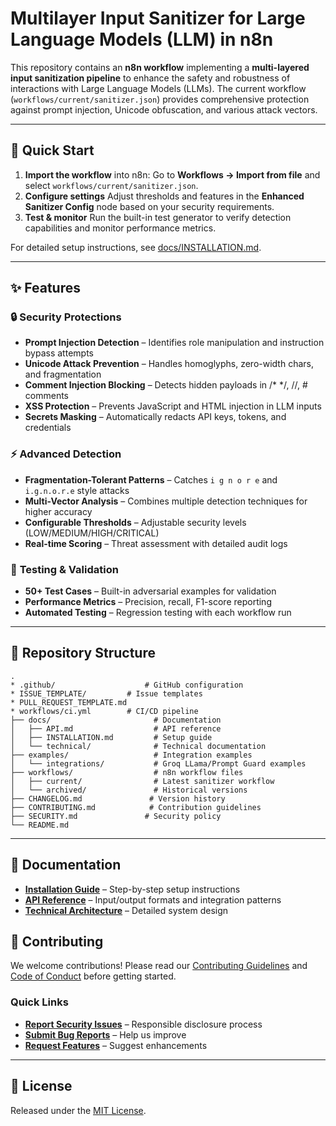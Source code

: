 # Multilayer Input Sanitizer for Large Language Models (LLM) in n8n

This repository contains an **n8n workflow** implementing a
**multi-layered input sanitization pipeline** to enhance the safety and
robustness of interactions with Large Language Models (LLMs). The current
workflow (`workflows/current/sanitizer.json`) provides comprehensive protection
against prompt injection, Unicode obfuscation, and various attack vectors.

---

## 🚀 Quick Start

1. **Import the workflow** into n8n:
   Go to **Workflows → Import from file** and select
   `workflows/current/sanitizer.json`.
2. **Configure settings**
   Adjust thresholds and features in the **Enhanced Sanitizer Config** node
   based on your security requirements.
3. **Test & monitor**
   Run the built-in test generator to verify detection capabilities
   and monitor performance metrics.

For detailed setup instructions, see [docs/INSTALLATION.md](docs/INSTALLATION.md).

---

## ✨ Features

### 🔒 **Security Protections**

* **Prompt Injection Detection** – Identifies role manipulation and
  instruction bypass attempts
* **Unicode Attack Prevention** – Handles homoglyphs, zero-width chars,
  and fragmentation
* **Comment Injection Blocking** – Detects hidden payloads in /\* \*/,
  //, # comments
* **XSS Protection** – Prevents JavaScript and HTML injection in LLM inputs
* **Secrets Masking** – Automatically redacts API keys, tokens, and credentials

### ⚡ **Advanced Detection**

* **Fragmentation-Tolerant Patterns** – Catches `i g n o r e` and
  `i.g.n.o.r.e` style attacks
* **Multi-Vector Analysis** – Combines multiple detection techniques for
  higher accuracy
* **Configurable Thresholds** – Adjustable security levels
  (LOW/MEDIUM/HIGH/CRITICAL)
* **Real-time Scoring** – Threat assessment with detailed audit logs

### 🧪 **Testing & Validation**

* **50+ Test Cases** – Built-in adversarial examples for validation
* **Performance Metrics** – Precision, recall, F1-score reporting
* **Automated Testing** – Regression testing with each workflow run

---

## 📂 Repository Structure

```text
.
* .github/                    # GitHub configuration
* ISSUE_TEMPLATE/         # Issue templates
* PULL_REQUEST_TEMPLATE.md
* workflows/ci.yml        # CI/CD pipeline
├── docs/                       # Documentation
│   ├── API.md                  # API reference
│   ├── INSTALLATION.md         # Setup guide
│   └── technical/              # Technical documentation
├── examples/                   # Integration examples
│   └── integrations/           # Groq LLama/Prompt Guard examples
├── workflows/                  # n8n workflow files
│   ├── current/                # Latest sanitizer workflow
│   └── archived/               # Historical versions
├── CHANGELOG.md               # Version history
├── CONTRIBUTING.md            # Contribution guidelines
├── SECURITY.md               # Security policy
└── README.md
```

---

## 📖 Documentation

- **[Installation Guide](docs/INSTALLATION.md)** – Step-by-step setup instructions
- **[API Reference](docs/API.md)** – Input/output formats and integration patterns
- **[Technical Architecture](docs/technical/architecture.md)** – Detailed system design

## 🤝 Contributing

We welcome contributions! Please read our [Contributing Guidelines](CONTRIBUTING.md)
and [Code of Conduct](CODE_OF_CONDUCT.md) before getting started.

### Quick Links

* **[Report Security Issues](SECURITY.md)** – Responsible disclosure process
* **[Submit Bug Reports](.github/ISSUE_TEMPLATE/bug_report.md)** – Help us
  improve
* **[Request Features](.github/ISSUE_TEMPLATE/feature_request.md)** – Suggest
  enhancements

---

## 📜 License

Released under the [MIT License](LICENSE).
